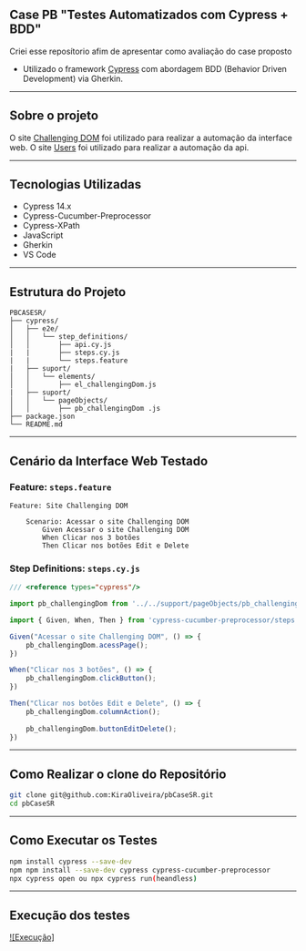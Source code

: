 ## Case PB "Testes Automatizados com Cypress + BDD"

Criei esse reposítorio afim de apresentar como avaliação do case proposto

* Utilizado o framework [Cypress](https://www.cypress.io/) com abordagem BDD (Behavior Driven Development) via Gherkin.

---

## Sobre o projeto

O site [Challenging DOM](https://the-internet.herokuapp.com/challenging_dom) foi utilizado para realizar a automação da interface web.
O site [Users](https://jsonplaceholder.typicode.com/users) foi utilizado para realizar a automação da api.

---

## Tecnologias Utilizadas

- Cypress 14.x
- Cypress-Cucumber-Preprocessor
- Cypress-XPath
- JavaScript
- Gherkin
- VS Code

---

## Estrutura do Projeto

```
PBCASESR/
├── cypress/
│   ├── e2e/
│   │   └── step_definitions/
│   │       ├── api.cy.js
|   |       ├── steps.cy.js
|   |       └── steps.feature
|   ├── suport/
│   │   └── elements/
│   │       ├── el_challengingDom.js
|   ├── suport/
│   │   └── pageObjects/
│   │       ├── pb_challengingDom .js
├── package.json
└── README.md
```

---

## Cenário da Interface Web Testado

### Feature: `steps.feature`

```gherkin
Feature: Site Challenging DOM

    Scenario: Acessar o site Challenging DOM
        Given Acessar o site Challenging DOM
        When Clicar nos 3 botões
        Then Clicar nos botões Edit e Delete

```

### Step Definitions: `steps.cy.js`

```javascript
/// <reference types="cypress"/>

import pb_challengingDom from '../../support/pageObjects/pb_challengingDom '

import { Given, When, Then } from 'cypress-cucumber-preprocessor/steps';

Given("Acessar o site Challenging DOM", () => {
    pb_challengingDom.acessPage();
})

When("Clicar nos 3 botões", () => {
    pb_challengingDom.clickButton();
})

Then("Clicar nos botões Edit e Delete", () => {
    pb_challengingDom.columnAction();
    
    pb_challengingDom.buttonEditDelete();
})
```

---

## Como Realizar o clone do Repositório

```bash
git clone git@github.com:KiraOliveira/pbCaseSR.git
cd pbCaseSR
```

---

## Como Executar os Testes

```bash
npm install cypress --save-dev
npm npm install --save-dev cypress cypress-cucumber-preprocessor
npx cypress open ou npx cypress run(heandless)
```

---

## Execução dos testes

[![Execução]](https://github.com/user-attachments/assets/233aaf39-3483-4844-b19f-2da99a1df2db)



